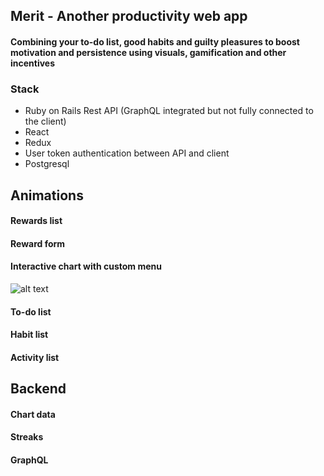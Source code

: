 ## Merit - Another productivity web app

#### Combining your to-do list, good habits and guilty pleasures to boost motivation and persistence using visuals, gamification and other incentives

### Stack

- Ruby on Rails Rest API (GraphQL integrated but not fully connected to the client)
- React
- Redux
- User token authentication between API and client
- Postgresql

## Animations

#### Rewards list

#### Reward form

#### Interactive chart with custom menu

![alt text](https://github.com/NathanSaunders01/ProductivityTracker/tree/master/github/Analytics.png "Logo Title Text 1")

#### To-do list

#### Habit list

#### Activity list

## Backend

#### Chart data

#### Streaks

#### GraphQL
